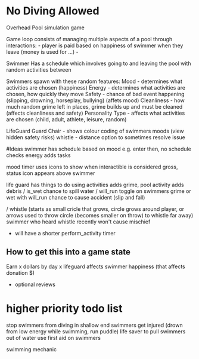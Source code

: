 
# No Diving Allowed

Overhead Pool simulation game

Game loop consists of managing multiple aspects of a pool through interactions:
	- player is paid based on happiness of swimmer when they leave (money is used for ...)
	- 
	
Swimmer
Has a schedule which involves going to and leaving the pool with random activities between

Swimmers spawn with these random features:
Mood - determines what activities are chosen (happiness) 
Energy - determines what activities are chosen, how quickly they move
Safety - chance of bad event happening (slipping, drowning, horseplay, bullying) (affets mood)
Cleanliness - how much random grime left in places, grime builds up and must be cleaned (affects cleanliness and safety)
Personality Type - affects what activities are chosen (child, adult, athlete, leisure, random)


LifeGuard
Guard Chair - shows colour coding of swimmers moods (view hidden safety risks)
whistle - distance option to sometimes resolve issue


#Ideas
swimmer has schedule based on mood
e.g. enter then, no schedule checks energy adds tasks

mood timer uses icons to show 
when interactible is considered gross, status icon appears above swimmer

life guard has things to do
using activities adds grime, pool activity adds debris
/ is_wet chance to spill water 
/ will_run toggle on swimmers
grime or wet with will_run chance to cause accident (slip and fall)

/ whistle (starts as small cricle that grows, circle grows around player, or arrows used to throw circle (becomes smaller on throw) to whistle far away)
swimmer who heard whistle recently won't cause mischief
- will have a shorter perform_activity timer


## How to get this into a game state

Earn x dollars by day x
lifeguard affects swimmer happiness (that affects donation $)
- optional reviews

# higher priority todo list
stop swimmers from diving in shallow end
swimmers get injured (drown from low energy while swimming, run puddle)
life saver to pull swimmers out of water
use first aid on swimmers

swimming mechanic
